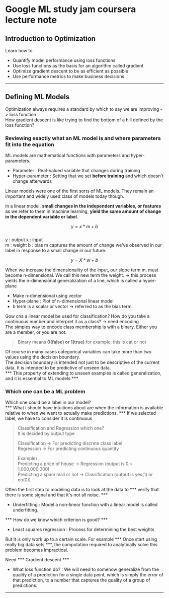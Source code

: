 # Google ML study jam coursera lecture note

## Introduction to Optimization

Learn how to

- Quantify model performance using loss functions
- Use loss functions as the basis for an algorithm called gradient
- Optimize gradient descent to be as efficient as possible
- Use performance metrics to make business decisions

---

## Defining ML Models

Optimization always requires a standard by which to say we are improving -> loss function  
How gradient descent is like trying to find the bottom of a hill defined by the loss function?  

### Reviewing exactly what an ML model is and where parameters fit into the equation

ML models are mathematical functions with parameters and hyper-parameters.

- Parameter         : Real-valued variable that changes during training
- Hyper-parameter   : Setting that we set **before training** and which doesn't change afterwards

Linear models were one of the first sorts of ML models. They remain an important and widely used class of models today though.  

In a linear model, **small changes in the independent variables, or features** as we refer to them in machine learning, **yield the same amount of change in the dependent variable or label**.  

$$ y = x*m + b $$  
y : output  x : input  
m : weight  b : bias
m captures the amount of change we've observed in our label in response to a small change in our future.

$$ y = X*w + b$$

When we increase the dimensionality of the input, our slope term m, must become n-dimensional. We call this new term the weight. -> this process yields the n-dimensional generalization of a line, which is called a hyper-plane

- Make n-dimensional using vector
- Hyper-plane : Plot of n-dimensional linear model  
- b term is a scalar or vector -> referred to as the bias term.

Gow cna a linear model be used for classification? How do you take a continuous number and interpret it as a class? -> need encoding  
The simples way to encode class membership is with a binary. Either you are a member, or you are not.

> Binary means **0(false) or 1(true)**
> for example, this is cat or not

Of course in many cases categorical variables can take more than two values using the decision boundary.  
The decision boundary is intended not just to be descriptive of the current data. It is intended to be predictive of unseen data.  
*** This property of extending to unseen examples is called generalization, and it is essential to ML models ***

### Which one can be a ML problem

Which one could be a label in our model?  
*** What i should have intuitions about are when the information is available relative to when we want to actually make predictions. ***
If we selected label, we have to consider it is continuous  

> Classification and Regression which one?  
> It is decided by output type  
>   
> Classification    -> For predicting discrete class label  
> Regression        -> For predicting continuous quantity  
> 
> Example)  
> Predicting a price of house -> Regression (output is 0 ~ 1,000,000,000)  
> Predicting a spam mail or not -> Classification (output is yes(1) or no(0))

Often the first step to modeling data is to look at the data to *** verify that there is some signal and that it's not all noise. ***

- Underfitting : Model a non-linear function with a linear model is called underfitting.
  
*** How do we know which criterion is good? ***

- Least squares regression : Process for determining the best weights

But It is only work up to a certain scale. For example *** Once start using really big data sets ***, the computation required to analytically solve this problem becomes impractical.  

Need *** Gradient descent ***  

- What loss function do? : We will need to somehow generalize from the quality of a prediction for a single data point, which is simply the error of that prediction, to a number that captures the quality of a group of predictions.

---

